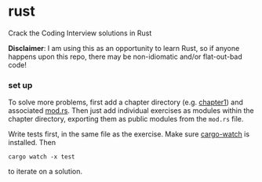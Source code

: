 # rust
Crack the Coding Interview solutions in Rust

**Disclaimer**: I am using this as an opportunity to learn Rust, so if anyone
happens upon this repo, there may be non-idiomatic and/or flat-out-bad code!

### set up
To solve more problems, first add a chapter directory (e.g.
[chapter1](./src/chapter1)) and associated [mod.rs](./src/chapter1/mod.rs).
Then just add individual exercises as modules within the chapter directory,
exporting them as public modules from the `mod.rs` file.

Write tests first, in the same file as the exercise. Make sure
[cargo-watch](https://github.com/passcod/cargo-watch) is installed. Then
```
cargo watch -x test
```
to iterate on a solution.
